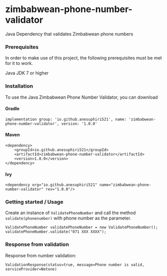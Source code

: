 # zimbabwean-phone-number-validator
Java Dependency that validates Zimbabwean phone numbers

### Prerequisites
In order to make use of this project, the following prerequisites must be met for it to work.

Java JDK 7 or higher

### Installation
To use the Java Zimbabwean Phone Number Validator, you can download 

#### Gradle
`implementation group: 'io.github.anesuphiri521', name: 'zimbabwean-phone-number-validator', version: '1.0.0'`

#### Maven
``` 
<dependency>
    <groupId>io.github.anesuphiri521</groupId>
    <artifactId>zimbabwean-phone-number-validator</artifactId>
    <version>1.0.0</version>
</dependency> 
```

#### Ivy
`<dependency org="io.github.anesuphiri521" name="zimbabwean-phone-number-validator" rev="1.0.0"/>`

### Getting started / Usage
Create an instance of `ValidatePhoneNumber` and call the method `validate(phonenumber)` with phone number as the parameter.
``` 
ValidatePhoneNumber validatePhoneNumber = new ValidatePhoneNumber();
validatePhoneNumber.validate("071 XXX XXXX");
``` 

### Response from validation
Response from number validation:

`ValidationResponse(status=true, message=Phone number is valid, serviceProvider=Netone)`
